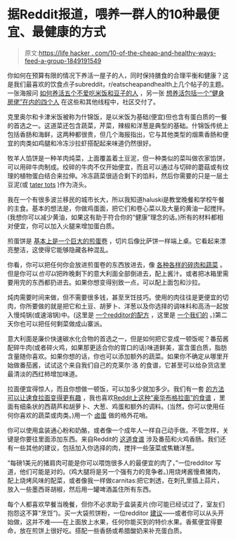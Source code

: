 # 据Reddit报道，喂养一群人的10种最便宜、最健康的方式

> 原文:[https://life hacker . com/10-of-the-cheap-and-healthy-ways-feed-a-group-1849191549](https://lifehacker.com/10-of-the-cheapest-and-healthiest-ways-to-feed-a-group-1849191549)

你如何在预算有限的情况下养活一屋子的人，同时保持膳食的合理平衡和健康？这是我们最喜欢的饮食点子subreddit，r/eatscheapandhealth上几个帖子的主题。一张海报问 [如何养活五个不爱吃米饭和豆子的人](https://www.reddit.com/r/EatCheapAndHealthy/comments/w0hjiy/trying_to_feed_5_people_twice_a_week/) ，另一张 [想养活包括一个“健身房佬”在内的四个人](https://www.reddit.com/r/EatCheapAndHealthy/comments/fs5l0o/meals_that_easily_stretch_but_arent_complete_carb/) 在这些和其他线程中，社区交付了。

克里奥尔和卡津米饭被称为什锦饭，是以米饭为基础(便宜)但也含有蛋白质的一餐的首选之一。这道菜还包含蔬菜，芹菜，辣椒和洋葱是典型的基础。什锦饭传统上包括香肠和海鲜，这两种都很贵，但几个海报指出，它与其他类型的烟熏香肠和便宜的肉类如鸡腿和冷冻沙拉虾搭配起来味道仍然很好。

牧羊人馅饼是一种羊肉炖菜，上面覆盖着土豆泥，但一种类似的菜叫做农家馅饼，可以用碎牛肉制成。绞碎的牛肉不仅开始便宜，而且可以通过与切碎的蘑菇或有纹理的植物蛋白结合来拉伸。冷冻蔬菜很适合剩下的馅料，然后你需要的只是一层土豆泥(或 [tater tots](https://lifehacker.com/crown-your-shepherds-pie-with-tater-tots-1845154781) )作为浇头。

我在一个有很多波兰移民的城市长大，所以我知道haluski是教堂晚餐和学校午餐的主食。基本的想法是，你做鸡蛋面，把它们和卷心菜以及大量的黄油一起搅拌。(我想你可以减少黄油，如果这有助于符合你的“健康”理念的话。)所有的材料都相对便宜，你可以加入火腿来增加蛋白质。

煎蛋饼是 [基本上是一个巨大的煎蛋卷](https://lifehacker.com/how-to-make-a-frittata-the-omelette-for-lazy-people-1822123442) ，切片后像比萨饼一样端上桌。它看起来漂亮整洁，这使得它能够隐藏各种混乱。

你看，你可以把任何你会放进煎蛋卷的东西放进去，像 [各种各样的碎肉和蔬菜](https://www.reddit.com/r/EatCheapAndHealthy/comments/fs5l0o/comment/fm221t7/?utm_source=reddit&utm_medium=web2x&context=3) 。但是你可以*也可以*把昨晚剩下的意大利面全部倒进去，配上酱汁。或者把冰箱里需要用完的东西都扔进去。如果你想变得别致一点，可以配上面包和沙拉。

炖肉需要时间来做，但不需要很多钱，甚至烹饪技巧。使用的肉往往是更便宜的切肉，你所要做的就是把它和土豆、胡萝卜、洋葱以及你选择的调味料和高汤一起放入慢炖锅(或速溶锅)中。(这里是 [一个redditor的配方](https://www.reddit.com/r/EatCheapAndHealthy/comments/fs5l0o/comment/flzol17/?utm_source=reddit&utm_medium=web2x&context=3) ，这里是 [一个我们的](https://lifehacker.com/make-this-popular-pot-roast-in-your-instant-pot-1829312903) 。)第二天你也可以把任何剩菜做成山寨派。

意大利面是廉价快速碳水化合物的首选之一，但是如何把它变成一顿饭呢？番茄酱配碎牛肉(或者碎火鸡，如果那更适合你的胃口的话)味道鲜美，富含蛋白质，脂肪含量随你喜欢。如果你想的话，你也可以添加额外的蔬菜。如果你不确定从哪里开始做番茄酱，试试这个来自我们自己的克莱尔·洛 的食谱，它甚至可以给杂货店里最清淡的西红柿增加味道。

拉面便宜得惊人，而且你想做一顿饭，可以加多少就加多少。我们有一套 [的方法可以让速食拉面变得更有趣](https://lifehacker.com/your-most-delicious-and-creative-ways-to-eat-instant-ra-1795862553) ，我也喜欢[Reddit上这种“豪华布格拉面”的食谱](https://www.reddit.com/r/EatCheapAndHealthy/comments/fs5l0o/comment/fm1bvx0/?utm_source=reddit&utm_medium=web2x&context=3) ，里面有细条状的西葫芦和胡萝卜、大葱、鸡蛋和额外的调料。(当然，你可以使用任何你喜欢的蔬菜或肉类。)用一个 [卤蛋](https://lifehacker.com/how-to-make-a-ramen-egg-1836419141) 做的格外花哨。

你可以使用盒装通心粉和奶酪，或者像一个成年人一样自己动手做。不管怎样，关键是你要往里面添加东西。来自Reddit的 [这道食谱](https://www.reddit.com/r/EatCheapAndHealthy/comments/w0hjiy/comment/igg5a39/?utm_source=reddit&utm_medium=web2x&context=3) 涉及番茄和火鸡香肠。我们还有一些其他的建议，包括加入你选择的肉，搅拌一些菠菜或焦糖洋葱。

“每磅1美元的猪肩肉可能是你可以喂饱很多人的最便宜的肉了，”一位redditor 写道，他们可能是对的。(鸡大腿将是另一个强有力的竞争者。)用烧烤酱慢煮猪肉，配上烧烤风味的配菜，或者像我一样做carnitas:把它刺透，在刺孔里插上蒜片，放入一些墨西哥胡椒，然后用一罐啤酒盖住所有东西。

每个人都喜欢早餐当晚餐，但你不必求助于盒装麦片(你可能已经试过了，室友们抱怨这不算“烹饪”)。买一大袋煎饼粉，一位redditor [建议](https://www.reddit.com/r/EatCheapAndHealthy/comments/w0hjiy/comment/igf31mn/?utm_source=reddit&utm_medium=web2x&context=3)——或者你可以从头开始做，这并不难——在上面放上水果，任何你能买到的特价水果。香蕉便宜得要命，放在煎饼上很好吃。搭配一些香肠或希腊酸奶来补充蛋白质。